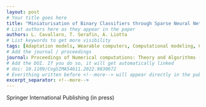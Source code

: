 ```yaml
---
layout: post
# Your title goes here
title: "Miniaturisation of Binary Classifiers through Sparse Neural Networks"
# List authors here as they appear in the paper
authors: L. Cavallaro, T. Serafin, A. Liotta
# List keywords to get more visibility
tags: [Adaptation models, Wearable computers, Computational modeling, Computer architecture, Social factors, Behavioral sciences, Sensors]
# Add the journal / proceedings
journal: Proceedings of Numerical computations: Theory and Algorithms (NUMTA 2023, Vibo Valentia, Italy)
# Add the DOI. If you do so, it will get automatically linked
# doi: 10.1109/CogSIMA54611.2022.9830672
# Everithing written before <!--more--> will appear directly in the publications page
excerpt_separator: <!--more-->
---
```


Springer International Publishing (in press)
